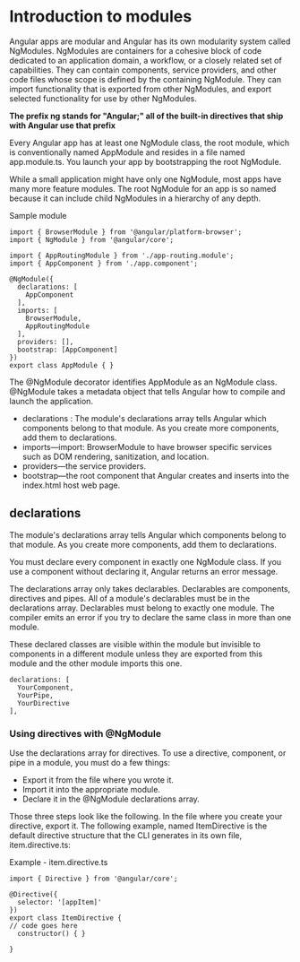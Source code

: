 # Introduction to modules

Angular apps are modular and Angular has its own modularity system called NgModules. NgModules are containers for a cohesive block of code dedicated to an application domain, a workflow, or a closely related set of capabilities. They can contain components, service providers, and other code files whose scope is defined by the containing NgModule. They can import functionality that is exported from other NgModules, and export selected functionality for use by other NgModules.

**The prefix ng stands for "Angular;" all of the built-in directives that ship with Angular use that prefix**

Every Angular app has at least one NgModule class, the root module, which is conventionally named AppModule and resides in a file named app.module.ts. You launch your app by bootstrapping the root NgModule.

While a small application might have only one NgModule, most apps have many more feature modules. The root NgModule for an app is so named because it can include child NgModules in a hierarchy of any depth.

Sample module 

```
import { BrowserModule } from '@angular/platform-browser';
import { NgModule } from '@angular/core';

import { AppRoutingModule } from './app-routing.module';
import { AppComponent } from './app.component';

@NgModule({
  declarations: [
    AppComponent
  ],
  imports: [
    BrowserModule,
    AppRoutingModule
  ],
  providers: [],
  bootstrap: [AppComponent]
})
export class AppModule { }
```

The @NgModule decorator identifies AppModule as an NgModule class. @NgModule takes a metadata object that tells Angular how to compile and launch the application.

* declarations : The module's declarations array tells Angular which components belong to that module. As you create more components, add them to declarations.
* imports—import: BrowserModule to have browser specific services such as DOM rendering, sanitization, and location.
* providers—the service providers.
* bootstrap—the root component that Angular creates and inserts into the index.html host web page.

## declarations
The module's declarations array tells Angular which components belong to that module. As you create more components, add them to declarations.

You must declare every component in exactly one NgModule class. If you use a component without declaring it, Angular returns an error message.

The declarations array only takes declarables. Declarables are components, directives and pipes. All of a module's declarables must be in the declarations array. Declarables must belong to exactly one module. The compiler emits an error if you try to declare the same class in more than one module.

These declared classes are visible within the module but invisible to components in a different module unless they are exported from this module and the other module imports this one.

```
declarations: [
  YourComponent,
  YourPipe,
  YourDirective
],
```

### Using directives with @NgModule
Use the declarations array for directives. To use a directive, component, or pipe in a module, you must do a few things:

* Export it from the file where you wrote it.
* Import it into the appropriate module.
* Declare it in the @NgModule declarations array.

Those three steps look like the following. In the file where you create your directive, export it. The following example, named ItemDirective is the default directive structure that the CLI generates in its own file, item.directive.ts:

Example - item.directive.ts
```
import { Directive } from '@angular/core';

@Directive({
  selector: '[appItem]'
})
export class ItemDirective {
// code goes here
  constructor() { }

}
```

